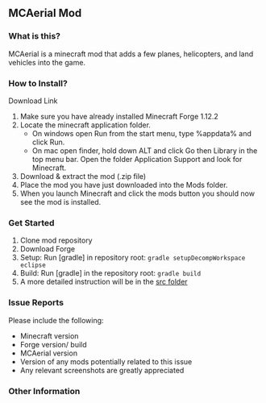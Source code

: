 ## MCAerial Mod

### What is this?
MCAerial is a minecraft mod that adds a few planes, helicopters, and land vehicles into the game.


### How to Install?
Download Link
1. Make sure you have already installed Minecraft Forge 1.12.2
2. Locate the minecraft application folder.
    - On windows open Run from the start menu, type %appdata% and click Run.
    - On mac open finder, hold down ALT and click Go then Library in the top menu bar. Open the folder Application Support and look for Minecraft.
3. Download & extract the mod (.zip file)
4. Place the mod you have just downloaded into the Mods folder.
5. When you launch Minecraft and click the mods button you should now see the mod is installed.


### Get Started
1. Clone mod repository
2. Download Forge
3. Setup: Run [gradle] in repository root: ``gradle setupDecompWorkspace eclipse``
4. Build: Run [gradle] in the repository root: ``gradle build``
5. A more detailed instruction will be in the [src folder](https://github.com/apo11o-M/MCAerial_Mod/tree/readme/src)


### Issue Reports
Please include the following:
* Minecraft version
* Forge version/ build
* MCAerial version
* Version of any mods potentially related to this issue
* Any relevant screenshots are greatly appreciated


### Other Information
